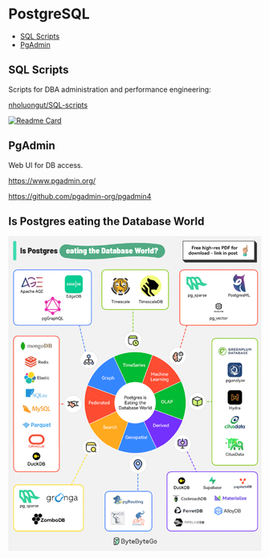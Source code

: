 # PostgreSQL

<!-- INDEX_START -->

- [SQL Scripts](#sql-scripts)
- [PgAdmin](#pgadmin)

<!-- INDEX_END -->

## SQL Scripts

Scripts for DBA administration and performance engineering:

[nholuongut/SQL-scripts](https://github.com/nholuongut/SQL-scripts)

[![Readme Card](https://github-readme-stats.vercel.app/api/pin/?username=nholuongut&repo=SQL-scripts&theme=ambient_gradient&description_lines_count=3)](https://github.com/nholuongut/SQL-scripts)

## PgAdmin

Web UI for DB access.

<https://www.pgadmin.org/>

<https://github.com/pgadmin-org/pgadmin4>

## Is Postgres eating the Database World

![Postgres Eating Database World](images/postgres_eating_database_world.gif)
